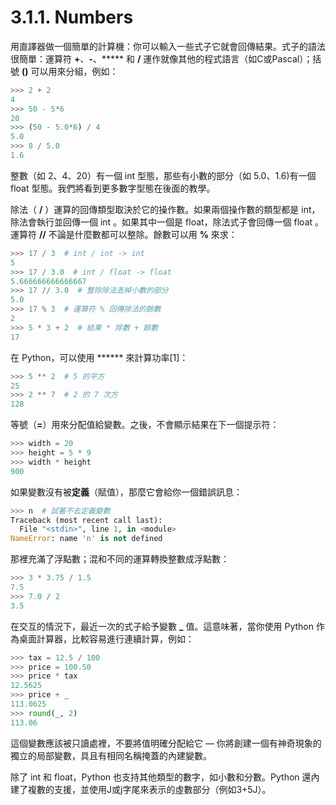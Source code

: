# 3.1.1. Numbers

用直譯器做一個簡單的計算機：你可以輸入一些式子它就會回傳結果。式子的語法很簡單：運算符 **+**、**-**、***** 和 **/** 運作就像其他的程式語言（如C或Pascal）；括號 **()** 可以用來分組，例如：

```python
>>> 2 + 2
4
>>> 50 - 5*6
20
>>> (50 - 5.0*6) / 4
5.0
>>> 8 / 5.0
1.6
```

整數（如 2、4、20）有一個 int 型態，那些有小數的部分（如 5.0、1.6)有一個 float 型態。我們將看到更多數字型態在後面的教學。

除法（ **/** ）運算的回傳類型取決於它的操作數。如果兩個操作數的類型都是 int，除法會執行並回傳一個 int 。如果其中一個是 float，除法式子會回傳一個 float 。運算符 **//** 不論是什麼數都可以整除。餘數可以用 **%** 來求：

```python
>>> 17 / 3  # int / int -> int
5
>>> 17 / 3.0  # int / float -> float
5.666666666666667
>>> 17 // 3.0  # 整除除法丟掉小數的部分
5.0
>>> 17 % 3  # 運算符 % 回傳除法的餘數
2
>>> 5 * 3 + 2  # 結果 * 除數 + 餘數
17
```

在 Python，可以使用 ****** 來計算功率[1]：

```python
>>> 5 ** 2  # 5 的平方
25
>>> 2 ** 7  # 2 的 7 次方
128
```

等號（**=**）用來分配值給變數。之後，不會顯示結果在下一個提示符：

```python
>>> width = 20
>>> height = 5 * 9
>>> width * height
900
```

如果變數沒有被**定義**（賦值），那麼它會給你一個錯誤訊息：

```python
>>> n  # 試著不去定義變數
Traceback (most recent call last):
  File "<stdin>", line 1, in <module>
NameError: name 'n' is not defined
```

那裡充滿了浮點數；混和不同的運算轉換整數成浮點數：

```python
>>> 3 * 3.75 / 1.5
7.5
>>> 7.0 / 2
3.5
```

在交互的情況下，最近一次的式子給予變數 **_** 值。這意味著，當你使用 Python 作為桌面計算器，比較容易進行連續計算，例如：

```python
>>> tax = 12.5 / 100
>>> price = 100.50
>>> price * tax
12.5625
>>> price + _
113.0625
>>> round(_, 2)
113.06
```

這個變數應該被只讀處裡，不要將值明確分配給它 — 你將創建一個有神奇現象的獨立的局部變數，具且有相同名稱掩蓋的內建變數。

除了 int 和 float，Python 也支持其他類型的數字，如小數和分數。Python 還內建了複數的支援，並使用J或j字尾來表示的虛數部分（例如3+5J）。
